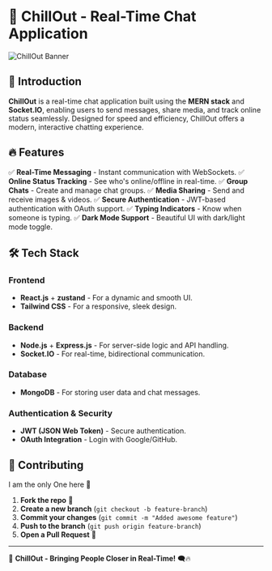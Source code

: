 # 🌟 ChillOut - Real-Time Chat Application

![ChillOut Banner](https://media.giphy.com/media/j5QcmXoFWl0QRuRtBu/giphy.gif)

## 🚀 Introduction
**ChillOut** is a real-time chat application built using the **MERN stack** and **Socket.IO**, enabling users to send messages, share media, and track online status seamlessly. Designed for speed and efficiency, ChillOut offers a modern, interactive chatting experience.

## 🔥 Features
✅ **Real-Time Messaging** - Instant communication with WebSockets.
✅ **Online Status Tracking** - See who's online/offline in real-time.
✅ **Group Chats** - Create and manage chat groups.
✅ **Media Sharing** - Send and receive images & videos.
✅ **Secure Authentication** - JWT-based authentication with OAuth support.
✅ **Typing Indicators** - Know when someone is typing.
✅ **Dark Mode Support** - Beautiful UI with dark/light mode toggle.

## 🛠️ Tech Stack
### Frontend
- **React.js** + **zustand** - For a dynamic and smooth UI.
- **Tailwind CSS** - For a responsive, sleek design.

### Backend
- **Node.js** + **Express.js** - For server-side logic and API handling.
- **Socket.IO** - For real-time, bidirectional communication.

### Database
- **MongoDB** - For storing user data and chat messages.

### Authentication & Security
- **JWT (JSON Web Token)** - Secure authentication.
- **OAuth Integration** - Login with Google/GitHub.




## 🤝 Contributing
I am the only One here 🚀

1. **Fork the repo** 📌
2. **Create a new branch** (`git checkout -b feature-branch`)
3. **Commit your changes** (`git commit -m "Added awesome feature"`)
4. **Push to the branch** (`git push origin feature-branch`)
5. **Open a Pull Request** 🎉


---

🚀 **ChillOut - Bringing People Closer in Real-Time!** 🗨️🔥


